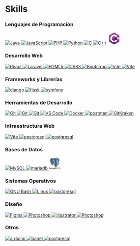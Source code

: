 <h1>Skills</h1>

<h3>Lenguajes de Programación</h3>
<p align="left" dir="auto" style="a{text-decoration: none;}">
  <span >
    <a href="https://www.oracle.com/java/" rel="nofollow">
      <img
        src="https://raw.githubusercontent.com/danielcranney/readme-generator/main/public/icons/skills/java-colored.svg"
        width="36"
        height="36"
        alt="Java"
        style="max-width: 100%"
      />
    </a>
  </span>
  <span>
    <a
      href="https://developer.mozilla.org/en-US/docs/Web/JavaScript"
      rel="nofollow"
    >
      <img
        src="https://raw.githubusercontent.com/danielcranney/readme-generator/main/public/icons/skills/javascript-colored.svg"
        width="36"
        height="36"
        alt="JavaScript"
        style="max-width: 100%"
      />
    </a>
  </span>
  <span>
    <a href="https://www.php.net/" rel="nofollow">
      <img
        src="https://raw.githubusercontent.com/danielcranney/readme-generator/main/public/icons/skills/php-colored.svg"
        width="36"
        height="36"
        alt="PHP"
        style="max-width: 100%"
      />
    </a>
  </span>
  <span>
    <a href="https://www.python.org/" rel="nofollow">
      <img
        src="https://raw.githubusercontent.com/danielcranney/readme-generator/main/public/icons/skills/python-colored.svg"
        width="36"
        height="36"
        alt="Python"
        style="max-width: 100%"
      />
    </a>
  </span>
  <span>
    <a
      href="https://docs.microsoft.com/en-us/cpp/?view=msvc-170"
      target="_blank"
      rel="noreferrer"
    >
      <img
        src="https://raw.githubusercontent.com/danielcranney/readme-generator/main/public/icons/skills/c-colored.svg"
        width="36"
        height="36"
        alt="C"
      />
    </a>
  </span>
  <span>
    <a
      href="https://docs.microsoft.com/en-us/cpp/?view=msvc-170"
      target="_blank"
      rel="noreferrer"
    >
      <img
        src="https://raw.githubusercontent.com/danielcranney/readme-generator/main/public/icons/skills/cplusplus-colored.svg"
        width="36"
        height="36"
        alt="C++"
      />
    </a>
  </span>
  <span>
    <a href="https://www.w3schools.com/cs/" target="_blank" rel="noreferrer">
      <img
        src="https://raw.githubusercontent.com/devicons/devicon/master/icons/csharp/csharp-original.svg"
        alt="csharp"
        width="40"
        height="40"
      />
    </a>
  </span>
</p>

<h3>Desarrollo Web</h3>
<p align="left" dir="auto">
  <span>
    <a href="https://reactjs.org/" rel="nofollow">
      <img
        src="https://raw.githubusercontent.com/danielcranney/readme-generator/main/public/icons/skills/react-colored.svg"
        width="36"
        height="36"
        alt="React"
        style="max-width: 100%"
      />
    </a>
  </span>
  <span>
    <a href="https://laravel.com/" rel="nofollow">
      <img
        src="https://raw.githubusercontent.com/danielcranney/readme-generator/main/public/icons/skills/laravel-colored.svg"
        width="36"
        height="36"
        alt="Laravel"
        style="max-width: 100%"
      />
    </a>
  </span>
  <span>
    <a
      href="https://developer.mozilla.org/en-US/docs/Glossary/HTML5"
      rel="nofollow"
    >
      <img
        src="https://raw.githubusercontent.com/danielcranney/readme-generator/main/public/icons/skills/html5-colored.svg"
        width="36"
        height="36"
        alt="HTML5"
        style="max-width: 100%"
      />
    </a>
  </span>
  <span>
    <a href="https://www.w3.org/TR/CSS/#css" rel="nofollow">
      <img
        src="https://raw.githubusercontent.com/danielcranney/readme-generator/main/public/icons/skills/css3-colored.svg"
        width="36"
        height="36"
        alt="CSS3"
        style="max-width: 100%"
      />
    </a>
  </span>
  <span>
    <a href="https://getbootstrap.com/" rel="nofollow">
      <img
        src="https://raw.githubusercontent.com/danielcranney/readme-generator/main/public/icons/skills/bootstrap-colored.svg"
        width="36"
        height="36"
        alt="Bootstrap"
        style="max-width: 100%"
      />
    </a>
  </span>
  <span>
    <a href="https://vitejs.dev/" rel="nofollow">
      <img
        src="https://raw.githubusercontent.com/danielcranney/readme-generator/main/public/icons/skills/vite-colored.svg"
        width="36"
        height="36"
        alt="Vite"
        style="max-width: 100%"
      />
    </a>
  </span>
  <span>
    <a href="https://eslint.org/" rel="nofollow">
      <img
        src="https://www.vectorlogo.zone/logos/eslint/eslint-icon.svg"
        width="36"
        height="36"
        alt="Vite"
        style="max-width: 100%"
      />
    </a>
  </span>
</p>

<h3>Frameworks y Librerías</h3>
<p align="left" dir="auto">
  <span>
    <a href="https://www.djangoproject.com/" target="_blank" rel="noreferrer">
      <img
        src="https://cdn.worldvectorlogo.com/logos/django.svg"
        alt="django"
        width="40"
        height="40"
      />
    </a>
  </span>
  <span>
    <a
      href="https://flask.palletsprojects.com/"
      target="_blank"
      rel="noreferrer"
    >
      <img
        src="https://www.vectorlogo.zone/logos/pocoo_flask/pocoo_flask-icon.svg"
        alt="flask"
        width="40"
        height="40"
      />
    </a>
  </span>
  <span>
    <a href="https://symfony.com" target="_blank" rel="noreferrer">
      <img
        src="https://symfony.com/logos/symfony_black_03.svg"
        alt="symfony"
        width="40"
        height="40"
      />
    </a>
  </span>
</p>

<h3>Herramientas de Desarrollo</h3>
<p align="left" dir="auto">
  <span>
    <a href="https://git-scm.com/" rel="nofollow">
      <img
        src="https://raw.githubusercontent.com/danielcranney/readme-generator/main/public/icons/skills/git-colored.svg"
        width="36"
        height="36"
        alt="Git"
        style="max-width: 100%"
      />
    </a>
  </span>
  <span>
    <a href="https://about.gitlab.com/" rel="nofollow">
      <img
        src="https://www.vectorlogo.zone/logos/gitlab/gitlab-icon.svg"
        width="36"
        height="36"
        alt="Git"
        style="max-width: 100%"
      />
    </a>
  </span>
  <span>
    <a href="https://github.com/" rel="nofollow">
      <img
        src="https://www.vectorlogo.zone/logos/github/github-icon.svg"
        width="36"
        height="36"
        alt="Git"
        style="max-width: 100%"
      />
    </a>
  </span>
  <span>
    <a href="https://www.visualstudiocode.com" rel="nofollow">
      <img
        src="https://raw.githubusercontent.com/danielcranney/readme-generator/main/public/icons/skills/visualstudiocode.svg"
        width="36"
        height="36"
        alt="VS Code"
        style="max-width: 100%"
      />
    </a>
  </span>
  <span>
    <a href="https://www.docker.com/" rel="nofollow">
      <img
        src="https://raw.githubusercontent.com/danielcranney/readme-generator/main/public/icons/skills/docker-colored.svg"
        width="36"
        height="36"
        alt="Docker"
        style="max-width: 100%"
      />
    </a>
  </span>
  <span>
    <a href="https://postman.com" target="_blank" rel="noreferrer">
      <img
        src="https://www.vectorlogo.zone/logos/getpostman/getpostman-icon.svg"
        alt="postman"
        width="40"
        height="40"
      />
    </a>
  </span>
  <span>
    <a href="https://www.gitkraken.com" rel="nofollow">
      <img
        src="https://www.vectorlogo.zone/logos/gitkraken/gitkraken-icon.svg"
        width="36"
        height="36"
        alt="GitKraken"
        style="max-width: 100%"
      />
    </a>
  </span>
</p>

<h3>Infraestructura Web</h3>
<p align="left" dir="auto">
  <span>
    <a href="https://graphql.org/" rel="nofollow">
      <img
        src="https://www.vectorlogo.zone/logos/graphql/graphql-icon.svg"
        width="36"
        height="36"
        alt="Vite"
        style="max-width: 100%"
      />
    </a>
  </span>
  <span>
    <a href="https://httpd.apache.org/" target="_blank" rel="noreferrer">
      <img
        src="https://www.vectorlogo.zone/logos/apache/apache-icon.svg"
        alt="postgresql"
        width="40"
        height="40"
      />
    </a>
  </span>
  <span>
    <a href="https://www.cloudflare.com/" target="_blank" rel="noreferrer">
      <img
        src="https://www.vectorlogo.zone/logos/cloudflare/cloudflare-icon.svg"
        alt="postgresql"
        width="40"
        height="40"
      />
    </a>
  </span>
</p>

<h3>Bases de Datos</h3>
<p align="left" dir="auto">
  <span>
    <a href="https://www.mysql.com/" rel="nofollow">
      <img
        src="https://raw.githubusercontent.com/danielcranney/readme-generator/main/public/icons/skills/mysql-colored.svg"
        width="36"
        height="36"
        alt="MySQL"
        style="max-width: 100%"
      />
    </a>
  </span>
  <span>
    <a href="https://mariadb.org/" target="_blank" rel="noreferrer">
      <img
        src="https://www.vectorlogo.zone/logos/mariadb/mariadb-icon.svg"
        alt="mariadb"
        width="40"
        height="40"
      />
    </a>
  </span>
  <span>
    <a href="https://www.postgresql.org" target="_blank" rel="noreferrer">
      <img
        src="https://raw.githubusercontent.com/devicons/devicon/master/icons/postgresql/postgresql-original-wordmark.svg"
        alt="postgresql"
        width="40"
        height="40"
      />
    </a>
  </span>
</p>

<h3>Sistemas Operativos</h3>
<p align="left" dir="auto">
  <span>
    <a href="https://www.gnu.org/software/bash/" rel="nofollow">
      <img
        src="https://raw.githubusercontent.com/danielcranney/readme-generator/main/public/icons/skills/gnubash.svg"
        width="36"
        height="36"
        alt="GNU Bash"
        style="max-width: 100%"
      />
    </a>
  </span>
  <span>
    <a href="https://www.linux.org" rel="nofollow">
      <img
        src="https://raw.githubusercontent.com/danielcranney/readme-generator/main/public/icons/skills/linux-colored.svg"
        width="36"
        height="36"
        alt="Linux"
        style="max-width: 100%"
      />
    </a>
  </span>
   <span style="text-decoration: none;">
    <a href="https://www.debian.org/index.es.html" target="_blank" rel="noreferrer">
      <img
        src="https://www.vectorlogo.zone/logos/debian/debian-icon.svg"
        alt="postgresql"
        width="40"
        height="40"
      />
    </a>
  </span>
</p>

<h3>Diseño</h3>
<p align="left" dir="auto">
  <span>
    <a href="https://www.figma.com/" rel="nofollow">
      <img
        src="https://raw.githubusercontent.com/danielcranney/readme-generator/main/public/icons/skills/figma-colored.svg"
        width="36"
        height="36"
        alt="Figma"
        style="max-width: 100%"
      />
    </a>
  </span>
  <span>
    <a href="https://www.adobe.com/uk/products/photoshop.html" rel="nofollow">
      <img
        src="https://raw.githubusercontent.com/danielcranney/readme-generator/main/public/icons/skills/photoshop-colored.svg"
        width="36"
        height="36"
        alt="Photoshop"
        style="max-width: 100%"
      />
    </a>
  </span>
  <span>
    <a
      href="/danielcranney/danielcranney/blob/main/adobe.com/uk/products/illustrator.html"
    >
      <img
        src="https://raw.githubusercontent.com/danielcranney/readme-generator/main/public/icons/skills/illustrator-colored.svg"
        width="36"
        height="36"
        alt="Illustrator"
        style="max-width: 100%"
      />
    </a>
  </span>
  <span>
    <a href="https://www.gimp.org/" rel="nofollow">
      <img
        src="https://www.vectorlogo.zone/logos/gimp/gimp-icon.svg"
        width="36"
        height="36"
        alt="Photoshop"
        style="max-width: 100%"
      />
    </a>
  </span>
</p>

<h3>Otros</h3>
<p align="left" dir="auto">
  <span>
    <a href="https://www.arduino.cc/" target="_blank" rel="noreferrer">
      <img
        src="https://cdn.worldvectorlogo.com/logos/arduino-1.svg"
        alt="arduino"
        width="40"
        height="40"
      />
    </a>
  </span>
  <span>
    <a href="https://babeljs.io/" target="_blank" rel="noreferrer">
      <img
        src="https://www.vectorlogo.zone/logos/babeljs/babeljs-icon.svg"
        alt="babel"
        width="40"
        height="40"
      />
    </a>
  </span>
   <span>
    <a href="https://www.cisco.com/c/es_es/index.html" target="_blank" rel="noreferrer">
      <img
        src="https://www.vectorlogo.zone/logos/cisco/cisco-ar21.svg"
        alt="postgresql"
        width="40"
        height="40"
      />
    </a>
  </span>
</p>

<!---
Fcojavier9/Fcojavier9 is a ✨ special ✨ repository because its `README.md` (this file) appears on your GitHub profile.
You can click the Preview link to take a look at your changes.
--->
